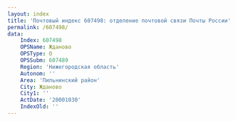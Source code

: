 ```yaml
---
layout: index
title: 'Почтовый индекс 607498: отделение почтовой связи Почты России'
permalink: /607498/
data:
    Index: 607498
    OPSName: Жданово
    OPSType: О
    OPSSubm: 607489
    Region: 'Нижегородская область'
    Autonom: ''
    Area: 'Пильнинский район'
    City: Жданово
    City1: ''
    ActDate: '20001030'
    IndexOld: ''
---
```

